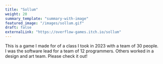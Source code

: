 ```yaml
---
title: "Sollum"
weight: 20
summary_template: "summary-with-image"
featured_image: "/images/sollum.gif" 
draft: false
externalLink: "https://overflow-games.itch.io/sollum"
---
```

This is a game I made for of a class I took in 2023 with a team of 30 people.
I was the software lead for a team of 12 programmers. Others worked in a design and art team.
Please check it out!
<br>